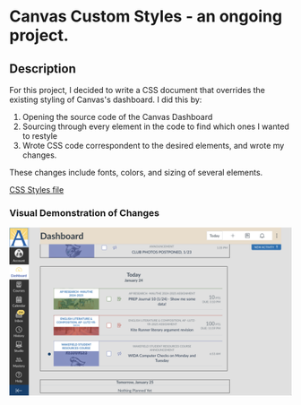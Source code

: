 # Canvas Custom Styles - an ongoing project.

## Description

For this project, I decided to write a CSS document that overrides the existing styling of Canvas's dashboard. I did this by:

1. Opening the source code of the Canvas Dashboard
2. Sourcing through every element in the code to find which ones I wanted to restyle
3. Wrote CSS code correspondent to the desired elements, and wrote my changes.

These changes include fonts, colors, and sizing of several elements.

[CSS Styles file](Canvas_styles.css)

### Visual Demonstration of Changes

![Custom Canvas Styles](new_canvas.png)
